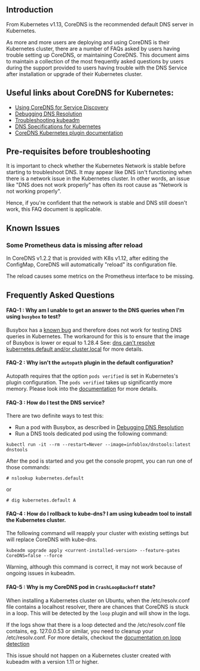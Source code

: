 ## Introduction

From Kubernetes v1.13, CoreDNS is the recommended default DNS server in Kubernetes. 

As more and more users are deploying and using CoreDNS is their Kubernetes cluster, there are a number of FAQs asked by users having trouble setting up CoreDNS, or maintaining CoreDNS. 
This document aims to maintain a collection of the most frequently asked questions by users during the support provided to users having trouble with the DNS Service after installation or upgrade of their Kubernetes cluster.

## Useful links about CoreDNS for Kubernetes:

- [Using CoreDNS for Service Discovery](https://kubernetes.io/docs/tasks/administer-cluster/coredns/)
- [Debugging DNS Resolution](https://kubernetes.io/docs/tasks/administer-cluster/dns-debugging-resolution/)
- [Troubleshooting kubeadm](https://kubernetes.io/docs/setup/independent/troubleshooting-kubeadm/)
- [DNS Specifications for Kubernetes](https://github.com/kubernetes/dns/blob/master/docs/specification.md)
- [CoreDNS Kubernetes plugin documentation](https://coredns.io/plugins/kubernetes/)

## Pre-requisites before troubleshooting

It is important to check whether the Kubernetes Network is stable before starting to troubleshoot DNS. It may appear like DNS isn't functioning when there is a network issue in the Kubernetes cluster. 
In other words, an issue like "DNS does not work properly" has often its root cause as "Network is not working properly".

Hence, if you're confident that the network is stable and DNS still doesn't work, this FAQ document is applicable. 

## Known Issues

### Some Prometheus data is missing after reload

In CoreDNS v1.2.2 that is provided with K8s v1.12, after editing the ConfigMap,
CoreDNS will automatically "reload" its configuration file.

The reload causes some metrics on the Prometheus interface to be missing.

## Frequently Asked Questions

#### FAQ-1 : Why am I unable to get an answer to the DNS queries when I'm using ```busybox``` to test?

Busybox has a [known bug](https://github.com/docker-library/busybox/issues/48) and therefore does not work for testing DNS queries in Kubernetes.
The workaround for this is to ensure that the image of Busybox is lower or equal to 1.28.4
See: [dns can't resolve kubernetes.default and/or cluster.local](https://github.com/kubernetes/kubernetes/issues/66924#issuecomment-411804435) for more details.

#### FAQ-2 : Why isn't the `autopath` plugin in the default configuration?

Autopath requires  that the option `pods verified` is set in Kubernetes's plugin configuration. The `pods verified` takes up significantly more memory. Please look into the [documentation](https://github.com/coredns/coredns/tree/master/plugin/kubernetes#autopath) for more details.

#### FAQ-3 : How do I test the DNS service?

There are two definite ways to test this: 

- Run a pod with Busybox, as described in [Debugging DNS Resolution](https://kubernetes.io/docs/tasks/administer-cluster/dns-debugging-resolution/)
- Run a DNS tools dedicated pod using the following command:

```
kubectl run -it --rm --restart=Never --image=infoblox/dnstools:latest dnstools
```

After the pod is started and you get the console propmt, you can run one of those commands:

```
# nslookup kubernetes.default
```
or
```
# dig kubernetes.default A
```

#### FAQ-4 : How do I rollback to kube-dns? I am using kubeadm tool to install the Kubernetes cluster.

The following command will reapply your cluster with existing settings but will replace CoreDNS with kube-dns.

```
kubeadm upgrade apply <current-installed-version> --feature-gates CoreDNS=false --force
```

Warning, although this command is correct, it may not work because of ongoing issues in kubeadm.

#### FAQ-5 : Why is my CoreDNS pod in `CrashLoopBackoff` state?

When installing a Kubernetes cluster on Ubuntu, when the /etc/resolv.conf file contains a localhost resolver, there are chances that CoreDNS is stuck in a loop. 
This will be detected by the `loop` plugin and will show in the logs.

If the logs show that there is a loop detected and the /etc/resolv.conf file contains, eg. 127.0.0.53 or similar, you need to cleanup your /etc/resolv.conf. 
For more details, checkout the [documentation on loop detection](https://github.com/coredns/coredns/tree/master/plugin/loop#troubleshooting)

This issue should not happen on a Kubernetes cluster created with kubeadm with a version 1.11 or higher.
 